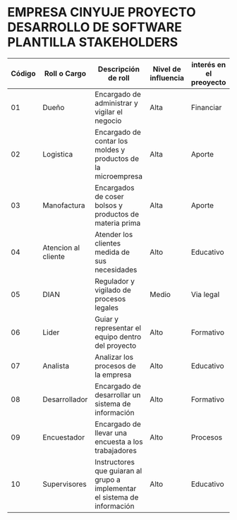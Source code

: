# EMPRESA CINYUJE PROYECTO DESARROLLO DE SOFTWARE PLANTILLA STAKEHOLDERS

| Código | Roll o Cargo | Descripción de roll | Nivel de influencia | interés en el preoyecto |
| ---- | ----- | ---- | ---- | ---- |
| 01 | Dueño | Encargado de administrar y vigilar el negocio | Alta | Financiar |
| 02 | Logistica | Encargado de contar los moldes y productos de la microempresa | Alta | Aporte |
| 03 | Manofactura | Encargados de coser bolsos y productos de materia prima | Alta | Aporte |
| 04 | Atencion al cliente | Atender los clientes medida de sus necesidades | Alto | Educativo |
| 05 | DIAN | Regulador y vigilado de procesos legales | Medio | Via legal |
| 06 | Lider | Guiar y representar el equipo dentro del proyecto | Alto | Formativo |
| 07 | Analista | Analizar los procesos de la empresa | Alto | Educativo |
| 08 | Desarrollador | Encargado de desarrollar un sistema de información | Alto | Formativo |
| 09 | Encuestador | Encargado de llevar una encuesta a los trabajadores | Alto | Procesos |
| 10 | Supervisores | Instructores que guiaran al grupo a implementar el sistema de información | Alto | Educativo |
